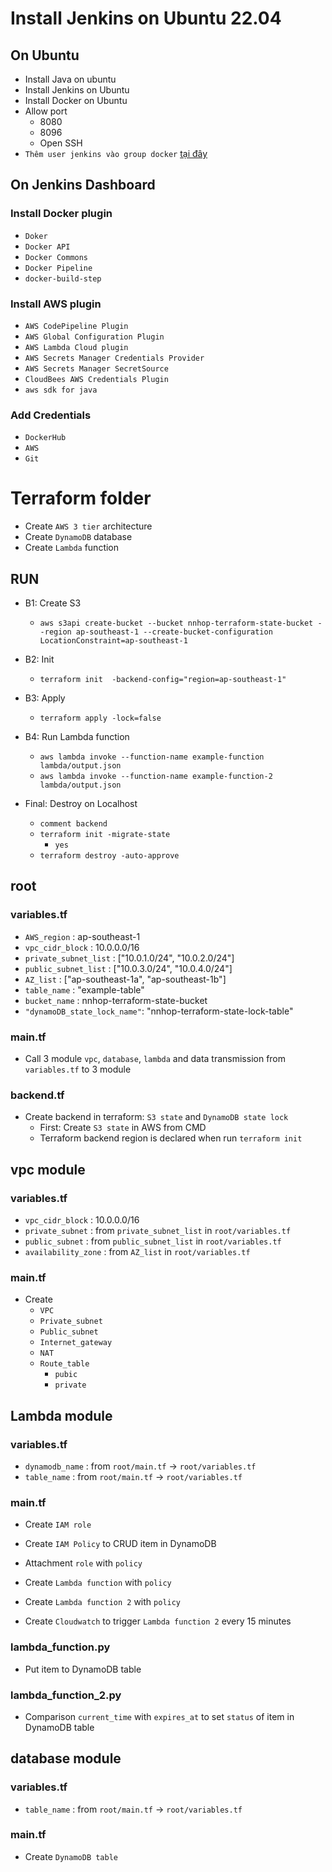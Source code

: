 # Install Jenkins on Ubuntu 22.04
## On Ubuntu 
- Install Java on ubuntu
- Install Jenkins on Ubuntu
- Install Docker on Ubuntu
- Allow port
  - 8080
  - 8096
  - Open SSH
- `Thêm user jenkins vào group docker` [tại đây](https://www.digitalocean.com/community/tutorials/how-to-set-up-continuous-integration-pipelines-in-jenkins-on-ubuntu-22-04)

## On Jenkins Dashboard
### Install Docker plugin
  - `Doker`
  - `Docker API`
  - `Docker Commons`
  - `Docker Pipeline`
  - `docker-build-step`

### Install AWS plugin
  - `AWS CodePipeline Plugin`
  - `AWS Global Configuration Plugin`
  - `AWS Lambda Cloud plugin`
  - `AWS Secrets Manager Credentials Provider`
  - `AWS Secrets Manager SecretSource`
  - `CloudBees AWS Credentials Plugin`
  - `aws sdk for java`
### Add Credentials
  - `DockerHub`
  - `AWS`
  - `Git`
  
# Terraform folder
- Create `AWS 3 tier` architecture
- Create `DynamoDB` database
- Create `Lambda` function
## RUN 
- B1: Create S3
  - `aws s3api create-bucket --bucket nnhop-terraform-state-bucket --region ap-southeast-1 --create-bucket-configuration LocationConstraint=ap-southeast-1`

- B2: Init
  - `terraform init  -backend-config="region=ap-southeast-1"`

- B3: Apply
  - `terraform apply -lock=false`

- B4: Run Lambda function
  - `aws lambda invoke --function-name example-function lambda/output.json`
  - `aws lambda invoke --function-name example-function-2 lambda/output.json`

- Final: Destroy on Localhost
  - `comment backend`
  - `terraform init -migrate-state `
    - `yes`
  - `terraform destroy -auto-approve`
## root
### variables.tf
- `AWS_region` : ap-southeast-1
- `vpc_cidr_block` : 10.0.0.0/16
- `private_subnet_list` : ["10.0.1.0/24", "10.0.2.0/24"]
- `public_subnet_list` : ["10.0.3.0/24", "10.0.4.0/24"]
- `AZ_list` : ["ap-southeast-1a", "ap-southeast-1b"]
- `table_name` : "example-table"
- `bucket_name` : nnhop-terraform-state-bucket
- `"dynamoDB_state_lock_name"`: "nnhop-terraform-state-lock-table"
### main.tf
- Call 3 module `vpc`, `database`, `lambda` and 
data transmission from `variables.tf` to 3 module
### backend.tf
- Create backend in terraform: `S3 state` and `DynamoDB state lock`
  - First: Create `S3 state` in AWS from CMD
  - Terraform backend region is declared when run `terraform init`
  
## vpc module
### variables.tf
- `vpc_cidr_block` : 10.0.0.0/16
- `private_subnet` : from `private_subnet_list` in `root/variables.tf`
- `public_subnet` : from `public_subnet_list` in `root/variables.tf`
- `availability_zone` : from `AZ_list` in `root/variables.tf`
  
### main.tf
- Create
  - `VPC`
  - `Private_subnet`
  - `Public_subnet`
  - `Internet_gateway`
  - `NAT`
  - `Route_table` 
    - `pubic`
    - `private`
## Lambda module
### variables.tf
- `dynamodb_name` : from `root/main.tf` -> `root/variables.tf`
- `table_name` : from `root/main.tf` -> `root/variables.tf`
###  main.tf
- Create `IAM role`
- Create `IAM Policy` to CRUD item in DynamoDB
  
- Attachment `role` with `policy`
- Create `Lambda function` with `policy`
- Create `Lambda function 2` with `policy`
- Create `Cloudwatch` to trigger `Lambda function 2` every 15 minutes

### lambda_function.py
- Put item to DynamoDB table

### lambda_function_2.py
- Comparison `current_time` with `expires_at` to set `status` of item in DynamoDB table

## database module
### variables.tf
 - `table_name` : from `root/main.tf` -> `root/variables.tf`
### main.tf
- Create `DynamoDB table`

